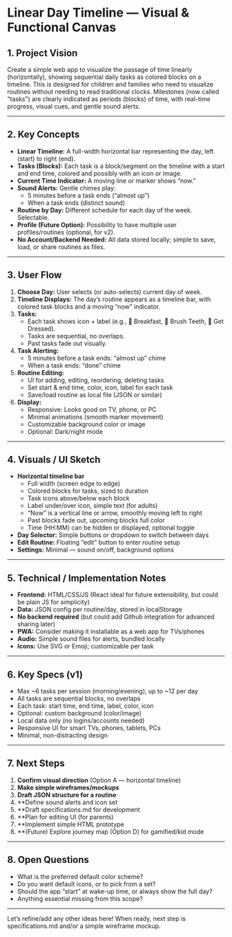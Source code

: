 # Linear Day Timeline — Visual & Functional Canvas

## 1. Project Vision
Create a simple web app to visualize the passage of time linearly (horizontally), showing sequential daily tasks as colored blocks on a timeline. This is designed for children and families who need to visualize routines without needing to read traditional clocks. Milestones (now called "tasks") are clearly indicated as periods (blocks) of time, with real-time progress, visual cues, and gentle sound alerts.

---

## 2. Key Concepts
- **Linear Timeline:** A full-width horizontal bar representing the day, left (start) to right (end).
- **Tasks (Blocks):** Each task is a block/segment on the timeline with a start and end time, colored and possibly with an icon or image.
- **Current Time Indicator:** A moving line or marker shows “now.”
- **Sound Alerts:** Gentle chimes play:
  - 5 minutes before a task ends (“almost up”)
  - When a task ends (distinct sound)
- **Routine by Day:** Different schedule for each day of the week. Selectable.
- **Profile (Future Option):** Possibility to have multiple user profiles/routines (optional, for v2).
- **No Account/Backend Needed:** All data stored locally; simple to save, load, or share routines as files.

---

## 3. User Flow
1. **Choose Day:** User selects (or auto-selects) current day of week.
2. **Timeline Displays:** The day’s routine appears as a timeline bar, with colored task blocks and a moving “now” indicator.
3. **Tasks:**
   - Each task shows icon + label (e.g., 🥣 Breakfast, 🦷 Brush Teeth, 👕 Get Dressed).
   - Tasks are sequential, no overlaps.
   - Past tasks fade out visually.
4. **Task Alerting:**
   - 5 minutes before a task ends: “almost up” chime
   - When a task ends: “done” chime
5. **Routine Editing:**
   - UI for adding, editing, reordering, deleting tasks
   - Set start & end time, color, icon, label for each task
   - Save/load routine as local file (JSON or similar)
6. **Display:**
   - Responsive: Looks good on TV, phone, or PC
   - Minimal animations (smooth marker movement)
   - Customizable background color or image
   - Optional: Dark/night mode

---

## 4. Visuals / UI Sketch
- **Horizontal timeline bar**
    - Full width (screen edge to edge)
    - Colored blocks for tasks, sized to duration
    - Task icons above/below each block
    - Label under/over icon, simple text (for adults)
    - “Now” is a vertical line or arrow, smoothly moving left to right
    - Past blocks fade out, upcoming blocks full color
    - Time (HH:MM) can be hidden or displayed, optional toggle
- **Day Selector:** Simple buttons or dropdown to switch between days
- **Edit Routine:** Floating “edit” button to enter routine setup
- **Settings:** Minimal — sound on/off, background options

---

## 5. Technical / Implementation Notes
- **Frontend:** HTML/CSS/JS (React ideal for future extensibility, but could be plain JS for simplicity)
- **Data:** JSON config per routine/day, stored in localStorage
- **No backend required** (but could add Github integration for advanced sharing later)
- **PWA:** Consider making it installable as a web app for TVs/phones
- **Audio:** Simple sound files for alerts, bundled locally
- **Icons:** Use SVG or Emoji; customizable per task

---

## 6. Key Specs (v1)
- Max ~6 tasks per session (morning/evening), up to ~12 per day
- All tasks are sequential blocks, no overlaps
- Each task: start time, end time, label, color, icon
- Optional: custom background (color/image)
- Local data only (no logins/accounts needed)
- Responsive UI for smart TVs, phones, tablets, PCs
- Minimal, non-distracting design

---

## 7. Next Steps
1. **Confirm visual direction** (Option A — horizontal timeline)
2. **Make simple wireframes/mockups**
3. **Draft JSON structure for a routine**
4. **Define sound alerts and icon set
5. **Draft specifications.md for development
6. **Plan for editing UI (for parents)
7. **Implement simple HTML prototype
8. **(Future) Explore journey map (Option D) for gamified/kid mode

---

## 8. Open Questions
- What is the preferred default color scheme?
- Do you want default icons, or to pick from a set?
- Should the app “start” at wake-up time, or always show the full day?
- Anything essential missing from this scope?

---

Let’s refine/add any other ideas here! When ready, next step is specifications.md and/or a simple wireframe mockup.

